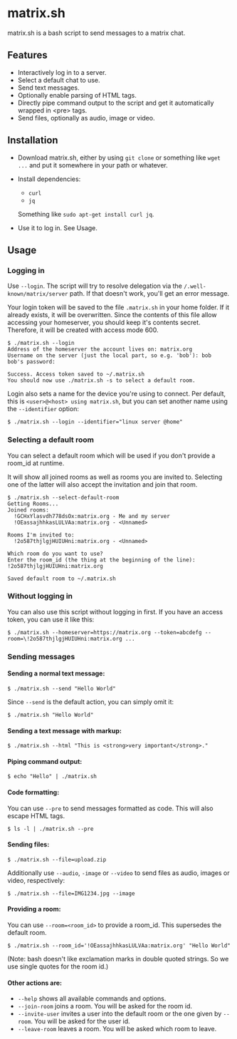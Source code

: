 # matrix.sh

matrix.sh is a bash script to send messages to a matrix chat.

## Features
* Interactively log in to a server.
* Select a default chat to use.
* Send text messages.
* Optionally enable parsing of HTML tags.
* Directly pipe command output to the script and get it automatically
wrapped in &lt;pre&gt; tags.
* Send files, optionally as audio, image or video.

## Installation
* Download matrix.sh, either by using `git clone` or something like `wget
  ...` and put it somewhere in your path or whatever.
* Install dependencies:
    * `curl`
    * `jq`

    Something like `sudo apt-get install curl jq`.
* Use it to log in. See Usage.

## Usage
### Logging in
Use `--login`. The script will try to resolve delegation via the
`/.well-known/matrix/server` path. If that doesn't work, you'll get an error
message.

Your login token will be saved to the file `.matrix.sh` in your home folder.
If it already exists, it will be overwritten. Since the contents of this
file allow accessing your homeserver, you should keep it's contents secret.
Therefore, it will be created with access mode 600.

```
$ ./matrix.sh --login
Address of the homeserver the account lives on: matrix.org
Username on the server (just the local part, so e.g. 'bob'): bob
bob's password:

Success. Access token saved to ~/.matrix.sh
You should now use ./matrix.sh -s to select a default room.
```

Login also sets a name for the device you're using to connect. Per default,
this is `<user>@<host> using matrix.sh`, but you can set another name using
the `--identifier` option:

```
$ ./matrix.sh --login --identifier="linux server @home"
```

### Selecting a default room
You can select a default room which will be used if you don't provide a
room_id at runtime.

It will show all joined rooms as well as rooms you are invited to. Selecting
one of the latter will also accept the invitation and join that room.

```
$ ./matrix.sh --select-default-room
Getting Rooms...
Joined rooms:
  !GCHxYlasvdh778dsOx:matrix.org - Me and my server
  !OEassajhhkasLULVAa:matrix.org - <Unnamed>

Rooms I'm invited to:
  !2o587thjlgjHUIUHni:matrix.org - <Unnamed>

Which room do you want to use?
Enter the room_id (the thing at the beginning of the line):
!2o587thjlgjHUIUHni:matrix.org

Saved default room to ~/.matrix.sh
```

### Without logging in
You can also use this script without logging in first. If you have an access
token, you can use it like this:
```
$ ./matrix.sh --homeserver=https://matrix.org --token=abcdefg --room=\!2o587thjlgjHUIUHni:matrix.org ...
```

### Sending messages
#### Sending a normal text message:
```
$ ./matrix.sh --send "Hello World"
```

Since `--send` is the default action, you can simply omit it:

```
$ ./matrix.sh "Hello World"
```

#### Sending a text message with markup:
```
$ ./matrix.sh --html "This is <strong>very important</strong>."
```

#### Piping command output:
```
$ echo "Hello" | ./matrix.sh
```

#### Code formatting:
You can use `--pre` to send messages formatted as code. This will also escape
HTML tags.
```
$ ls -l | ./matrix.sh --pre
```

#### Sending files:
```
$ ./matrix.sh --file=upload.zip
```
Additionally use `--audio`, `-image` or `--video` to send files as audio, images or
video, respectively:
```
$ ./matrix.sh --file=IMG1234.jpg --image
```

#### Providing a room:
You can use `--room=<room_id>` to provide a room_id. This supersedes the default room.
```
$ ./matrix.sh --room_id='!OEassajhhkasLULVAa:matrix.org' "Hello World"
```
(Note: bash doesn't like exclamation marks in double quoted strings. So we
use single quotes for the room id.)

#### Other actions are:
* `--help` shows all available commands and options.
* `--join-room` joins a room. You will be asked for the room id.
* `--invite-user` invites a user into the default room or the one given by `--room`. You will be asked for the user id.
* `--leave-room` leaves a room. You will be asked which room to leave.
